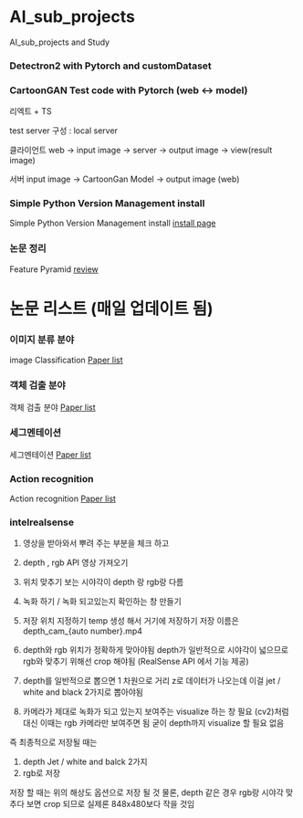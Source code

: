# AI_sub_projects
AI_sub_projects and Study 

### Detectron2 with Pytorch and customDataset 

### CartoonGAN Test code with Pytorch (web <-> model)

리엑트 + TS

test server 구성 : local server 

클라이언트 
web -> input image -> server -> output image -> view(result image)

서버 
input image -> CartoonGan Model -> output image (web)  


### Simple Python Version Management install 
Simple Python Version Management install [install page](https://github.com/KangHoyong/AI_sub_projects/issues/4)

### 논문 정리 

Feature Pyramid [review](https://github.com/KangHoyong/AI_sub_projects/issues/1)

# 논문 리스트 (매일 업데이트 됨)

### 이미지 분류 분야
image Classification [Paper list](https://paperswithcode.com/sota/image-classification-on-imagenet)

### 객체 검출 분야 
객체 검출 분야 [Paper list](https://paperswithcode.com/sota/object-detection-on-coco)

### 세그멘테이션 
세그멘테이션 [Paper list](https://paperswithcode.com/sota/semantic-segmentation-on-cityscapes)

### Action recognition 
Action recognition [Paper list](https://paperswithcode.com/task/action-classification)


### intelrealsense 

1. 영상을 받아와서 뿌려 주는 부분을 체크 하고 
2. depth , rgb API 영상 가져오기 
3. 위치 맞추기 보는 시야각이 depth 랑 rgb랑 다름 
4. 녹화 하기 / 녹화 되고있는지 확인하는 창 만들기 
5. 저장 위치 지정하기 temp 생성 해서 거기에 저장하기 저장 이름은 depth_cam_{auto number}.mp4


1. depth와 rgb 위치가 정확하게 맞아야됨
 depth가 일반적으로 시야각이 넓으므로 rgb와 맞추기 위해선 crop 해야됨 (RealSense API 에서 기능 제공)
2. depth를 일반적으로 뽑으면 1 차원으로 거리 z로 데이터가 나오는데 이걸 jet / white and black 2가지로 뽑아야됨


3. 카메라가 제대로 녹화가 되고 있는지 보여주는 visualize 하는 창 필요 (cv2)처럼 대신 이때는 rgb 카메라만 보여주면 됨 굳이 depth까지 visualize 할 필요 없음


즉 최종적으로 저장될 때는
1. depth Jet / white and balck 2가지
2. rgb로 저장

저장 할 때는 위의 해상도 옵션으로 저장 될 것
물론, depth 같은 경우 rgb랑 시야각 맞추다 보면 crop 되므로 실제론 848x480보다 작을 것임
